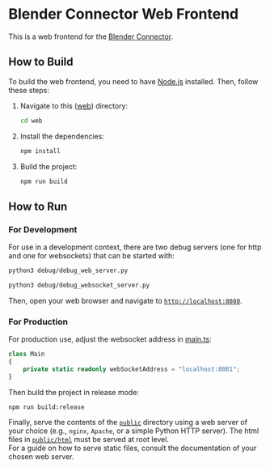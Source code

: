 # Blender Connector Web Frontend

This is a web frontend for the [Blender Connector](../README.md).

## How to Build

To build the web frontend, you need to have [Node.js](https://nodejs.org/) installed. Then, follow these steps:
1. Navigate to this ([web](.)) directory:
   ```bash
   cd web
   ```
1. Install the dependencies:
   ```bash
   npm install
   ```
1. Build the project:
   ```bash
   npm run build
   ```

## How to Run

### For Development

For use in a development context, there are two debug servers (one for http and one for websockets) that can be started with:
```bash
python3 debug/debug_web_server.py
```
```bash
python3 debug/debug_websocket_server.py
```

Then, open your web browser and navigate to [`http://localhost:8080`](http://localhost:8080).

### For Production

For production use, adjust the websocket address in [main.ts](./source/main.ts):
```typescript
class Main
{
    private static readonly webSocketAddress = "localhost:8081";
}
```

Then build the project in release mode:
```bash
npm run build:release
```

Finally, serve the contents of the [`public`](./public/) directory using a web server of your choice (e.g., `nginx`, `Apache`, or a simple Python HTTP server). The html files in [`public/html`](./public/html/) must be served at root level. <br>
For a guide on how to serve static files, consult the documentation of your chosen web server.
